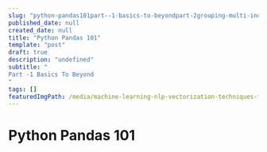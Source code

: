 ```yaml
---
slug: "python-pandas101part--1-basics-to-beyondpart-2grouping-multi-indexing--morepart-3whats-wrong-with-python-pandas"
published_date: null
created_date: null
title: "Python Pandas 101"
template: "post"
draft: true
description: "undefined"
subtitle: "
Part -1 Basics To Beyond
"
tags: []
featuredImgPath: /media/machine-learning-nlp-vectorization-techniques-featured.png
---
```

# Python Pandas 101


